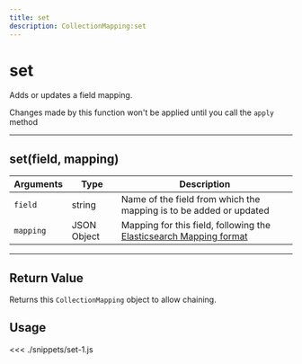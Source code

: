 ```yaml
---
title: set
description: CollectionMapping:set
---
```


# set

Adds or updates a field mapping.

<div class="alert alert-info">
Changes made by this function won't be applied until you call the <code>apply</code> method
</div>

---

## set(field, mapping)

| Arguments | Type        | Description                                                                                                                                    |
| --------- | ----------- | ---------------------------------------------------------------------------------------------------------------------------------------------- |
| `field`   | string      | Name of the field from which the mapping is to be added or updated                                                                             |
| `mapping` | JSON Object | Mapping for this field, following the [Elasticsearch Mapping format](https://www.elastic.co/guide/en/elasticsearch/reference/5.x/mapping.html) |

---

## Return Value

Returns this `CollectionMapping` object to allow chaining.

## Usage

<<< ./snippets/set-1.js
